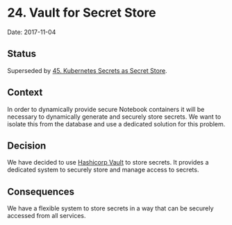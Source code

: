 # 24. Vault for Secret Store

Date: 2017-11-04

## Status

Superseded by [45. Kubernetes Secrets as Secret Store](0045-kubernetes-secrets-as-secret-store.md).

## Context

In order to dynamically provide secure Notebook containers it will be necessary to
dynamically generate and securely store secrets. We want to isolate this from the
database and use a dedicated solution for this problem.

## Decision

We have decided to use [Hashicorp Vault](https://www.vaultproject.io/) to store secrets.
It provides a dedicated system to securely store and manage access to secrets.

## Consequences

We have a flexible system to store secrets in a way that can be securely accessed from all
services.
